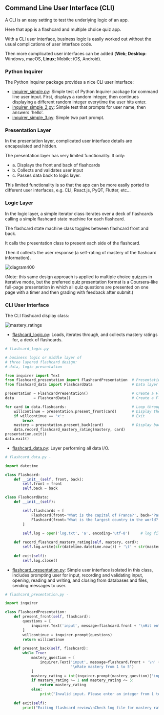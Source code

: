## Command Line User Interface (CLI)

A CLI is an easy setting to test the underlying logic of an app.

Here that app is a flashcard and multiple choice quiz app. 

With a CLI user interface, business logic is easily worked out without the usual complications of user interface code.

Then more complicated user interfaces can be added (**Web**; **Desktop**: Windows, macOS, **Linux**; Mobile: iOS, Android).  

### Python Inquirer 

The Python Inquirer package provides a nice CLI user interface: 

- [inquirer_simple.py](https://github.com/jonfernq/Python-Flashcards/blob/main/CommandLineUserInterface/inquirer_simple.py): Simple test of Python Inquirer package for command line user input. First, displays a random integer, then continues displaying a different random integer everytime the user hits enter.  
- [inquirer_simple_2.py](https://github.com/jonfernq/Python-Flashcards/blob/main/CommandLineUserInterface/inquirer_simple_2.py): Simple test that prompts for user name, then answers 'hello'.  
- [inquirer_simple_3.py](https://github.com/jonfernq/Python-Flashcards/blob/main/CommandLineUserInterface/inquirer_simple_3.py): Simple two part prompt. 

### Presentation Layer

In the presentation layer, complicated user interface details are encapsulated and hidden. 

The presentation layer has very limited functionality. It only:  

- a. Displays the front and back of flashcards
- b. Collects and validates user input
- c. Passes data back to logic layer. 

This limited functionality is so that the app can be more easily ported to different user interfaces, e.g. CLI, React.js, PyQT, Flutter, etc...    

### Logic Layer 

In the logic layer, a simple iterator class iterates over a deck of flashcards calling a simple flashcard state machine for each flashcard. 

The flashcard state machine class toggles between flashcard front and back.

It calls the presentation class to present each side of the flashcard.

Then it collects the user response (a self-rating of mastery of the flashcard information).  

![diagram400](https://user-images.githubusercontent.com/68504324/221042530-fc380752-d65b-4bf5-a5a4-5fe037700d26.jpg)

(Note: this same design approach is applied to multiple choice quizzes in iterative mode, but the preferred quiz presentation format is a Coursera-like full-page presentation in which all quiz questions are presented on one page with a timer and then grading with feedback after submit.)  

### CLI User Interface

The CLI flashcard display class: 

![mastery_ratings](https://user-images.githubusercontent.com/68504324/222575293-4880d663-9a1c-4c90-9d05-1b63e2520078.jpg)

- [flashcard_logic.py](https://github.com/jonfernq/Python-Flashcards/blob/main/CommandLineUserInterface/display_flashcard.py): Loads, iterates through, and collects mastery ratings for, a deck of flashcards.   

```python
# flashcard_logic.py

# business logic or middle layer of 
# three layered flashcard design: 
# data, logic presentation 

from inquirer import Text
from flashcard_presentation import FlashcardPresentation  # Presentation layer 
from flashcard_data import FlashcardData                  # Data layer 

presentation = FlashcardPresentation()                    # Create a FlashcardPresentation object
data         = FlashcardData()                            # Create a FlashcardData object

for card in data.flashcards:                              # Loop through flashcards, display front and back, collect mastery ratings 
    willcontinue = presentation.present_front(card)       # Display the front of the flashcard and prompt user for input
    if willcontinue == 'x':                               # Exit     
        break 
    mastery = presentation.present_back(card)             # Display back of flashcard, prompt user to rate mastery
    data.record_flashcard_mastery_rating(mastery, card)   
presentation.exit() 
data.exit()     
```

- [flashcard_data.py](https://github.com/jonfernq/Python-Flashcards/blob/main/CommandLineUserInterface/flashcard_data.py):  Layer performing all data I/O. 

```python
# flashcard_data.py - 

import datetime 

class Flashcard:
    def __init__(self, front, back):
        self.front = front
        self.back = back

class FlashcardData: 
    def __init__(self):

        self.flashcards = [
            Flashcard(front='What is the capital of France?', back='Paris'),
            Flashcard(front='What is the largest country in the world?', back='Russia')
        ]     
        
        self.log = open('log.txt', 'a', encoding='utf-8')     # log file of mastery ratings 

    def record_flashcard_mastery_rating(self, mastery, card): 
        self.log.write(str(datetime.datetime.now()) + '\t' + str(mastery) + '\t front=' + str(card.front) + '\t back=' + str(card.back) + '\n') # write mastery rating to log
        
    def exit(self): 
        self.log.close()         
```

- [flashcard_presentation.py](): Simple user interface isolated in this class, includes prompting user for input, recording and validating input, opening, reading and writing, and closing from databases and files, sending messages to user.    

```python
# flashcard_presentation.py - 

import inquirer

class FlashcardPresentation:
    def present_front(self, flashcard):
        questions = [
            inquirer.Text('input', message=flashcard.front + '\nHit enter to continue, x to  exit')
        ]
        willcontinue = inquirer.prompt(questions)
        return willcontinue
        
    def present_back(self, flashcard):
        while True:
            mastery_question = [
                inquirer.Text('input', message=flashcard.front + '\n' + flashcard.back + 
                              '\nRate mastery from 1 to 5')
            ]
            mastery_rating = int(inquirer.prompt(mastery_question)['input'])
            if mastery_rating >= 1 and mastery_rating <= 5:
                return mastery_rating
            else:
                print("Invalid input. Please enter an integer from 1 to 5.")
                
    def exit(self):
        print("Exiting flashcard review\nCheck log file for mastery ratings") 
```




